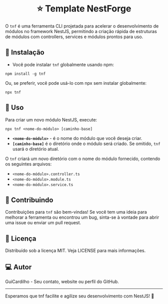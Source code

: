 <!DOCTYPE html>
<html lang="en">
<head>
<meta charset="UTF-8">
<meta name="viewport" content="width=device-width, initial-scale=1.0">
</head>
<body>

<h1 style="text-align: center;">⭐ Template NestForge </h1>

<p>O <code>tnf</code> é uma ferramenta CLI projetada para acelerar o desenvolvimento de módulos no framework NestJS, permitindo a criação rápida de estruturas de módulos com controllers, services e módulos prontos para uso.</p>

<h2>🔗 Instalação</h2>

<ul>
  <li>Você pode instalar <code>tnf</code> globalmente usando npm:</li>
</ul>

<pre><code>npm install -g tnf</code></pre>

<p>Ou, se preferir, você pode usá-lo com npx sem instalar globalmente:</p>

<pre><code>npx tnf</code></pre>

<h2>📝 Uso</h2>

<p>Para criar um novo módulo NestJS, execute:</p>

<pre><code>npx tnf &lt;nome-do-módulo&gt; [caminho-base]</code></pre>

<ul>
  <li><strong><code>&lt;nome-do-módulo&gt;</code></strong> - é o nome do módulo que você deseja criar.</li>
  <li><strong><code>[caminho-base]</code></strong> é o diretório onde o módulo será criado. Se omitido, <code>tnf</code> usará o diretório atual.</li>
</ul>

<p>O <code>tnf</code> criará um novo diretório com o nome do módulo fornecido, contendo os seguintes arquivos:</p>

<ul>
  <li><code>&lt;nome-do-módulo&gt;.controller.ts</code></li>
  <li><code>&lt;nome-do-módulo&gt;.module.ts</code></li>
  <li><code>&lt;nome-do-módulo&gt;.service.ts</code></li>
</ul>

<h2>🚀 Contribuindo</h2>

<p>Contribuições para <code>tnf</code> são bem-vindas! Se você tem uma ideia para melhorar a ferramenta ou encontrou um bug, sinta-se à vontade para abrir uma issue ou enviar um pull request.</p>

<h2>💼 Licença</h2>

<p>Distribuído sob a licença MIT. Veja LICENSE para mais informações.</p>

<h2>💻 Autor</h2>

<p>GuiCardilho - Seu contato, website ou perfil do GitHub.</p>

<hr>

<p>Esperamos que tnf facilite e agilize seu desenvolvimento com NestJS! 🚀</p>

</body>
</html>
